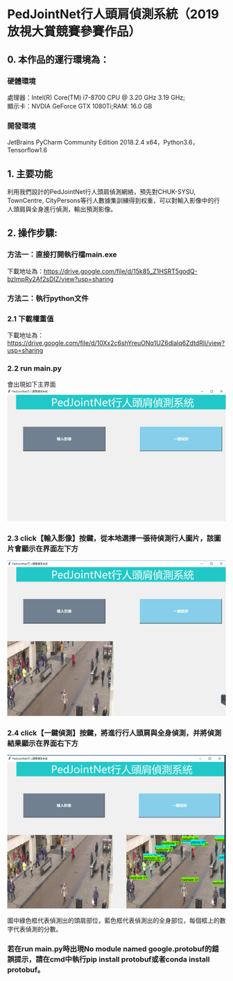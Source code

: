 # PedJointNet行人頭肩偵測系統（2019放視大賞競賽參賽作品）
## 0. 本作品的運行環境為：
### 硬體環境
處理器：Intel(R) Core(TM) i7-8700 CPU @ 3.20 GHz 3.19 GHz;\
顯示卡：NVDIA GeForce GTX 1080Ti;RAM: 16.0 GB

### 開發環境
JetBrains PyCharm Community Edition 2018.2.4 x64，Python3.6，Tensorflow1.6

## 1. 主要功能
利用我們設計的PedJointNet行人頭肩偵測網絡，預先對CHUK-SYSU, TownCentre, CityPersons等行人數據集訓練得到权重，可以對輸入影像中的行人頭肩與全身進行偵測，輸出預測影像。

## 2. 操作步驟:
### 方法一：直接打開執行檔main.exe
下載地址為：https://drive.google.com/file/d/15k85_Z1HSRT5godQ-bzImpRy2Af2sDIZ/view?usp=sharing

### 方法二：執行python文件
### 2.1 下載權重值
下載地址為：https://drive.google.com/file/d/10Xx2c6shYreuONq1UZ6dlalq6ZdtdRIi/view?usp=sharing
### 2.2 run main.py
會出現如下主界面
![image](https://github.com/Michelexie/PedJointNet/blob/master/main_1.png)

### 2.3 click【輸入影像】按鍵，從本地選擇一張待偵測行人圖片，該圖片會顯示在界面左下方
![image](https://github.com/Michelexie/PedJointNet/blob/master/main_2.png)

### 2.4 click【一鍵偵測】按鍵，將進行行人頭肩與全身偵測，并將偵測結果顯示在界面右下方
![image](https://github.com/Michelexie/PedJointNet/blob/master/main_3.png)

圖中綠色框代表偵測出的頭肩部位，藍色框代表偵測出的全身部位，每個框上的數字代表偵測的分數。

### 若在run main.py時出現No module named google.protobuf的錯誤提示，請在cmd中執行pip install protobuf或者conda install protobuf。
